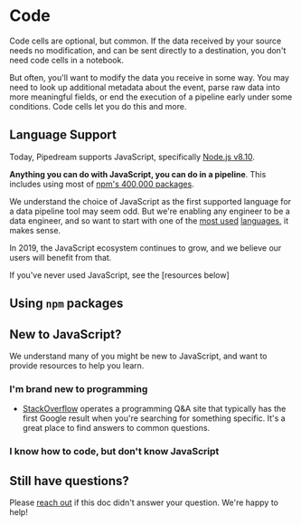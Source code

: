 # Code

Code cells are optional, but common. If the data received by your source needs no modification, and can be sent directly to a destination, you don't need code cells in a notebook.

But often, you'll want to modify the data you receive in some way. You may need to look up additional metadata about the event, parse raw data into more meaningful fields, or end the execution of a pipeline early under some conditions. Code cells let you do this and more.

## Language Support

Today, Pipedream supports JavaScript, specifically [Node.js v8.10](https://nodejs.org/docs/v0.8.10/).

**Anything you can do with JavaScript, you can do in a pipeline**. This includes using most of [npm's 400,000 packages](#using-npm-packages).

We understand the choice of JavaScript as the first supported language for a data pipeline tool may seem odd. But we're enabling any engineer to be a data engineer, and so want to start with one of the [most used](https://insights.stackoverflow.com/survey/2019#technology-_-programming-scripting-and-markup-languages) [languages](https://github.blog/2018-11-15-state-of-the-octoverse-top-programming-languages/), it makes sense.

In 2019, the JavaScript ecosystem continues to grow, and we believe our users will benefit from that.

If you've never used JavaScript, see the [resources below]

## Using `npm` packages

## New to JavaScript?

We understand many of you might be new to JavaScript, and want to provide resources to help you learn.

### I'm brand new to programming

- [StackOverflow](https://stackoverflow.com/) operates a programming Q&A site that typically has the first Google result when you're searching for something specific. It's a great place to find answers to common questions.

### I know how to code, but don't know JavaScript

## Still have questions?

Please [reach out](/support/) if this doc didn't answer your question. We're happy to help!
